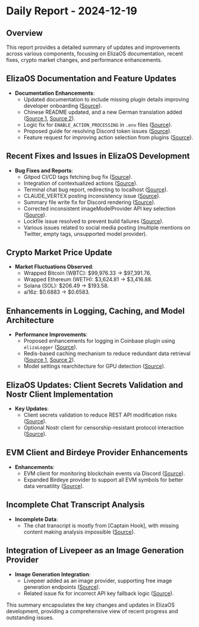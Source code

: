 # Daily Report - 2024-12-19

## Overview

This report provides a detailed summary of updates and improvements across various components, focusing on ElizaOS documentation, recent fixes, crypto market changes, and performance enhancements.

## ElizaOS Documentation and Feature Updates

- **Documentation Enhancements**:
  - Updated documentation to include missing plugin details improving developer onboarding ([Source](https://github.com/elizaOS/eliza/issues/1200)).
  - Chinese README updated, and a new German translation added ([Source 1](https://github.com/elizaOS/eliza/pull/1196), [Source 2](https://github.com/elizaOS/eliza/pull/1262)).
  - Logic fix for `ENABLE_ACTION_PROCESSING` in `.env` files ([Source](https://github.com/elizaOS/eliza/pull/1268)).
  - Proposed guide for resolving Discord token issues ([Source](https://github.com/elizaOS/eliza/issues/1269)).
  - Feature request for improving action selection from plugins ([Source](https://github.com/elizaOS/eliza/issues/1266)).

## Recent Fixes and Issues in ElizaOS Development

- **Bug Fixes and Reports**:
  - Gitpod CI/CD tags fetching bug fix ([Source](https://github.com/elizaOS/eliza/pull/1207)).
  - Integration of contextualized actions ([Source](https://github.com/elizaOS/eliza/pull/1195)).
  - Terminal chat bug report, redirecting to localhost ([Source](https://github.com/elizaOS/eliza/issues/1204)).
  - CLAUDE_VERTEX posting inconsistency issue ([Source](https://github.com/elizaOS/eliza/issues/1206)).
  - Summary file write fix for Discord rendering ([Source](https://github.com/elizaOS/eliza/pull/1205)).
  - Corrected inconsistent imageModelProvider API key selection ([Source](https://github.com/elizaOS/eliza/pull/1272)).
  - Lockfile issue resolved to prevent build failures ([Source](https://github.com/elizaOS/eliza/pull/1283)).
  - Various issues related to social media posting (multiple mentions on Twitter, empty tags, unsupported model provider).

## Crypto Market Price Update

- **Market Fluctuations Observed**:
  - Wrapped Bitcoin (WBTC): $99,976.33 → $97,391.76.
  - Wrapped Ethereum (WETH): $3,624.81 → $3,416.88.
  - Solana (SOL): $206.49 → $193.58.
  - ai16z: $0.6883 → $0.6583.

## Enhancements in Logging, Caching, and Model Architecture

- **Performance Improvements**:
  - Proposed enhancements for logging in Coinbase plugin using `elizaLogger` ([Source](https://github.com/elizaOS/eliza/issues/1192)).
  - Redis-based caching mechanism to reduce redundant data retrieval ([Source 1](https://github.com/elizaOS/eliza/pull/1279), [Source 2](https://github.com/elizaOS/eliza/issues/1277)).
  - Model settings rearchitecture for GPU detection ([Source](https://github.com/elizaOS/eliza/pull/1257)).

## ElizaOS Updates: Client Secrets Validation and Nostr Client Implementation

- **Key Updates**:
  - Client secrets validation to reduce REST API modification risks ([Source](https://github.com/elizaOS/eliza/pull/1198)).
  - Optional Nostr client for censorship-resistant protocol interaction ([Source](https://github.com/elizaOS/eliza/pull/1203)).

## EVM Client and Birdeye Provider Enhancements

- **Enhancements**:
  - EVM client for monitoring blockchain events via Discord ([Source](https://github.com/elizaOS/eliza/pull/1212)).
  - Expanded Birdeye provider to support all EVM symbols for better data versatility ([Source](https://github.com/elizaOS/eliza/pull/1263)).

## Incomplete Chat Transcript Analysis

- **Incomplete Data**:
  - The chat transcript is mostly from [Captain Hook], with missing content making analysis impossible ([Source](https://discord.com/channels/1253563208833433701/1326603270893867064)).

## Integration of Livepeer as an Image Generation Provider

- **Image Generation Integration**:
  - Livepeer added as an image provider, supporting free image generation endpoints ([Source](https://github.com/elizaOS/eliza/pull/1276)).
  - Related issue fix for incorrect API key fallback logic ([Source](https://github.com/elizaOS/eliza/issues/1270)).

This summary encapsulates the key changes and updates in ElizaOS development, providing a comprehensive view of recent progress and outstanding issues.
